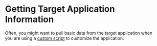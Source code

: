 # Getting Target Application Information

Often, you might want to pull basic data from the target application when you are using a [custom script](custom-scripting.md) to customize the application.